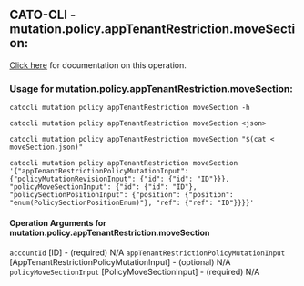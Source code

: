 
## CATO-CLI - mutation.policy.appTenantRestriction.moveSection:
[Click here](https://api.catonetworks.com/documentation/#mutation-moveSection) for documentation on this operation.

### Usage for mutation.policy.appTenantRestriction.moveSection:

`catocli mutation policy appTenantRestriction moveSection -h`

`catocli mutation policy appTenantRestriction moveSection <json>`

`catocli mutation policy appTenantRestriction moveSection "$(cat < moveSection.json)"`

`catocli mutation policy appTenantRestriction moveSection '{"appTenantRestrictionPolicyMutationInput": {"policyMutationRevisionInput": {"id": {"id": "ID"}}}, "policyMoveSectionInput": {"id": {"id": "ID"}, "policySectionPositionInput": {"position": {"position": "enum(PolicySectionPositionEnum)"}, "ref": {"ref": "ID"}}}}'`

#### Operation Arguments for mutation.policy.appTenantRestriction.moveSection ####
`accountId` [ID] - (required) N/A 
`appTenantRestrictionPolicyMutationInput` [AppTenantRestrictionPolicyMutationInput] - (optional) N/A 
`policyMoveSectionInput` [PolicyMoveSectionInput] - (required) N/A 
